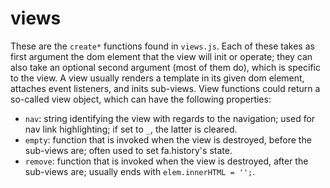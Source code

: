 # views

These are the `create*` functions found in `views.js`. Each of these takes as
first argument the dom element that the view will init or operate; they can also
take an optional second argument (most of them do), which is specific to the
view. A view usually renders a template in its given dom element, attaches event
listeners, and inits sub-views. View functions could return a so-called view
object, which can have the following properties:

* `nav`: string identifying the view with regards to the navigation; used for
  nav link highlighting; if set to `_`, the latter is cleared.
* `empty`: function that is invoked when the view is destroyed, before the
  sub-views are; often used to set fa.history's state.
* `remove`: function that is invoked when the view is destroyed, after the
  sub-views are; usually ends with `elem.innerHTML = '';`.
